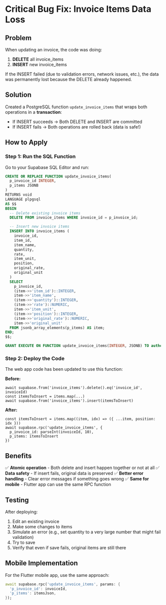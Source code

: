 # Critical Bug Fix: Invoice Items Data Loss

## Problem

When updating an invoice, the code was doing:
1. **DELETE** all invoice_items
2. **INSERT** new invoice_items

If the INSERT failed (due to validation errors, network issues, etc.), the data was permanently lost because the DELETE already happened.

## Solution

Created a PostgreSQL function `update_invoice_items` that wraps both operations in a **transaction**:
- If INSERT succeeds → Both DELETE and INSERT are committed
- If INSERT fails → Both operations are rolled back (data is safe!)

## How to Apply

### Step 1: Run the SQL Function

Go to your Supabase SQL Editor and run:

```sql
CREATE OR REPLACE FUNCTION update_invoice_items(
  p_invoice_id INTEGER,
  p_items JSONB
)
RETURNS void
LANGUAGE plpgsql
AS $$
BEGIN
  -- Delete existing invoice items
  DELETE FROM invoice_items WHERE invoice_id = p_invoice_id;

  -- Insert new invoice items
  INSERT INTO invoice_items (
    invoice_id,
    item_id,
    item_name,
    quantity,
    rate,
    item_unit,
    position,
    original_rate,
    original_unit
  )
  SELECT
    p_invoice_id,
    (item->>'item_id')::INTEGER,
    item->>'item_name',
    (item->>'quantity')::INTEGER,
    (item->>'rate')::NUMERIC,
    item->>'item_unit',
    (item->>'position')::INTEGER,
    (item->>'original_rate')::NUMERIC,
    item->>'original_unit'
  FROM jsonb_array_elements(p_items) AS item;
END;
$$;

GRANT EXECUTE ON FUNCTION update_invoice_items(INTEGER, JSONB) TO authenticated;
```

### Step 2: Deploy the Code

The web app code has been updated to use this function:

**Before:**
```tsx
await supabase.from('invoice_items').delete().eq('invoice_id', invoiceId)
const itemsToInsert = items.map(...)
await supabase.from('invoice_items').insert(itemsToInsert)
```

**After:**
```tsx
const itemsToInsert = items.map((item, idx) => ({ ...item, position: idx }))
await supabase.rpc('update_invoice_items', {
  p_invoice_id: parseInt(invoiceId, 10),
  p_items: itemsToInsert
})
```

## Benefits

✅ **Atomic operation** - Both delete and insert happen together or not at all
✅ **Data safety** - If insert fails, original data is preserved
✅ **Better error handling** - Clear error messages if something goes wrong
✅ **Same for mobile** - Flutter app can use the same RPC function

## Testing

After deploying:

1. Edit an existing invoice
2. Make some changes to items
3. Simulate an error (e.g., set quantity to a very large number that might fail validation)
4. Try to save
5. Verify that even if save fails, original items are still there

## Mobile Implementation

For the Flutter mobile app, use the same approach:

```dart
await supabase.rpc('update_invoice_items', params: {
  'p_invoice_id': invoiceId,
  'p_items': itemsJson,
});
```
